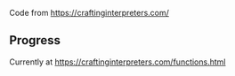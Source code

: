 Code from https://craftinginterpreters.com/


## Progress
Currently at https://craftinginterpreters.com/functions.html

